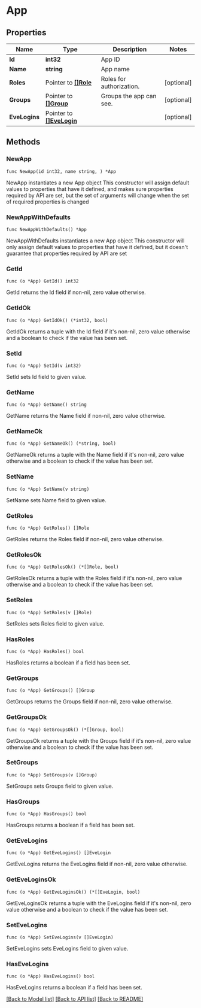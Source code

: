 # App

## Properties

Name | Type | Description | Notes
------------ | ------------- | ------------- | -------------
**Id** | **int32** | App ID | 
**Name** | **string** | App name | 
**Roles** | Pointer to [**[]Role**](Role.md) | Roles for authorization. | [optional] 
**Groups** | Pointer to [**[]Group**](Group.md) | Groups the app can see. | [optional] 
**EveLogins** | Pointer to [**[]EveLogin**](EveLogin.md) |  | [optional] 

## Methods

### NewApp

`func NewApp(id int32, name string, ) *App`

NewApp instantiates a new App object
This constructor will assign default values to properties that have it defined,
and makes sure properties required by API are set, but the set of arguments
will change when the set of required properties is changed

### NewAppWithDefaults

`func NewAppWithDefaults() *App`

NewAppWithDefaults instantiates a new App object
This constructor will only assign default values to properties that have it defined,
but it doesn't guarantee that properties required by API are set

### GetId

`func (o *App) GetId() int32`

GetId returns the Id field if non-nil, zero value otherwise.

### GetIdOk

`func (o *App) GetIdOk() (*int32, bool)`

GetIdOk returns a tuple with the Id field if it's non-nil, zero value otherwise
and a boolean to check if the value has been set.

### SetId

`func (o *App) SetId(v int32)`

SetId sets Id field to given value.


### GetName

`func (o *App) GetName() string`

GetName returns the Name field if non-nil, zero value otherwise.

### GetNameOk

`func (o *App) GetNameOk() (*string, bool)`

GetNameOk returns a tuple with the Name field if it's non-nil, zero value otherwise
and a boolean to check if the value has been set.

### SetName

`func (o *App) SetName(v string)`

SetName sets Name field to given value.


### GetRoles

`func (o *App) GetRoles() []Role`

GetRoles returns the Roles field if non-nil, zero value otherwise.

### GetRolesOk

`func (o *App) GetRolesOk() (*[]Role, bool)`

GetRolesOk returns a tuple with the Roles field if it's non-nil, zero value otherwise
and a boolean to check if the value has been set.

### SetRoles

`func (o *App) SetRoles(v []Role)`

SetRoles sets Roles field to given value.

### HasRoles

`func (o *App) HasRoles() bool`

HasRoles returns a boolean if a field has been set.

### GetGroups

`func (o *App) GetGroups() []Group`

GetGroups returns the Groups field if non-nil, zero value otherwise.

### GetGroupsOk

`func (o *App) GetGroupsOk() (*[]Group, bool)`

GetGroupsOk returns a tuple with the Groups field if it's non-nil, zero value otherwise
and a boolean to check if the value has been set.

### SetGroups

`func (o *App) SetGroups(v []Group)`

SetGroups sets Groups field to given value.

### HasGroups

`func (o *App) HasGroups() bool`

HasGroups returns a boolean if a field has been set.

### GetEveLogins

`func (o *App) GetEveLogins() []EveLogin`

GetEveLogins returns the EveLogins field if non-nil, zero value otherwise.

### GetEveLoginsOk

`func (o *App) GetEveLoginsOk() (*[]EveLogin, bool)`

GetEveLoginsOk returns a tuple with the EveLogins field if it's non-nil, zero value otherwise
and a boolean to check if the value has been set.

### SetEveLogins

`func (o *App) SetEveLogins(v []EveLogin)`

SetEveLogins sets EveLogins field to given value.

### HasEveLogins

`func (o *App) HasEveLogins() bool`

HasEveLogins returns a boolean if a field has been set.


[[Back to Model list]](../README.md#documentation-for-models) [[Back to API list]](../README.md#documentation-for-api-endpoints) [[Back to README]](../README.md)


